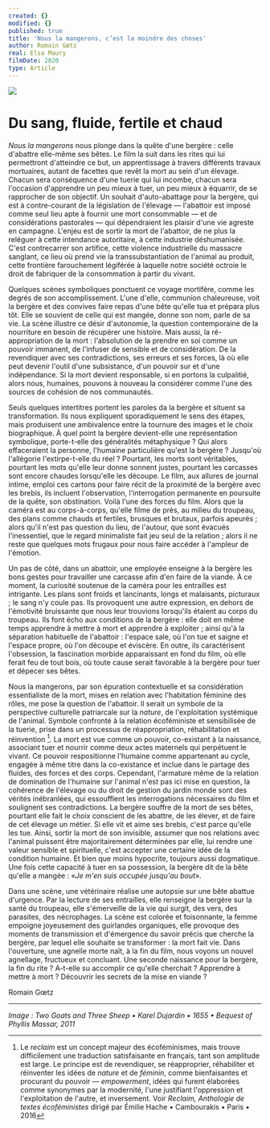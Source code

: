 ```yaml
---
created: {}
modified: {}
published: true
title: 'Nous la mangerons, c’est la moindre des choses'
author: Romain Gœtz
real: Elsa Maury
filmDate: 2020
type: Article
---
```

![](nous-la-mangerons4.jpg)

# Du sang, fluide, fertile et chaud

*Nous la mangerons* nous plonge dans la quête d'une bergère : celle d'abattre elle-même ses bêtes. Le film la suit dans les rites qui lui permettront d'atteindre ce but, un apprentissage à travers différents travaux mortuaires, autant de facettes que revêt la mort au sein d'un élevage. Chacun sera conséquence d'une tuerie qui lui incombe, chacun sera l'occasion d'apprendre un peu mieux à tuer, un peu mieux à équarrir, de se rapprocher de son objectif. Un souhait d'auto-abattage pour la bergère, qui est à contre-courant de la législation de l'élevage — l'abattoir est imposé comme seul lieu apte à fournir une mort consommable — et de considérations pastorales — qui dépendraient les plaisir d'une vie agreste en campagne. L'enjeu est de sortir la mort de l'abattoir, de ne plus la reléguer à cette intendance autoritaire, à cette industrie déshumanisée. C'est contrecarrer son artifice, cette violence industrielle du massacre sanglant, ce lieu où prend vie la transsubstantiation de l'animal au produit, cette frontière farouchement légiférée à laquelle notre société octroie le droit de fabriquer de la consommation à partir du vivant.

Quelques scènes symboliques ponctuent ce voyage mortifère, comme les degrés de son accomplissement. L'une d'elle, communion chaleureuse, voit la bergère et des convives faire repas d'une bête qu'elle tua et prépara plus tôt. Elle se souvient de celle qui est mangée, donne son nom, parle de sa vie. La scène illustre ce désir d'autonomie, la question contemporaine de la nourriture en besoin de récupérer une histoire. Mais aussi, la ré-appropriation de la mort : l'absolution de la prendre en soi comme un pouvoir immanent, de l'infuser de sensible et de considération. De la revendiquer avec ses contradictions, ses erreurs et ses forces, là où elle peut devenir l'outil d'une subsistance, d'un pouvoir sur et d'une indépendance. Si la mort devient responsable, si en portons la culpalitié, alors nous, humaines, pouvons à nouveau la considérer comme l'une des sources de cohésion de nos communautés.

Seuls quelques intertitres portent les paroles da la bergère et situent sa transformation. Ils nous expliquent sporadiquement le sens des étapes, mais produisent une ambivalence entre la tournure des images et le choix biographique. À quel point la bergère devient-elle une représentation symbolique, porte-t-elle des généralités métaphysique ? Qui alors effaceraient la personne, l'humaine particulière qu'est la bergère ? Jusqu'où l'allégorie l'extirpe-t-elle du réel ? Pourtant, les morts sont véritables, pourtant les mots qu'elle leur donne sonnent justes, pourtant les carcasses sont encore chaudes lorsqu'elle les découpe. Le film, aux allures de journal intime, emploi ces cartons pour faire récit de la proximité de la bergère avec les brebis, ils incluent l'observation, l'interrogation permanente en poursuite de la quête, son obstination. Voilà l'une des forces du film. Alors que la caméra est au corps-à-corps, qu'elle filme de près, au milieu du troupeau, des plans comme chauds et fertiles, brusques et brutaux, parfois apeurés ; alors qu'il n'est pas question du lieu, de l'autour, que sont évacués l'inessentiel, que le regard minimaliste fait jeu seul de la relation ; alors il ne reste que quelques mots frugaux pour nous faire accéder à l'ampleur de l'émotion.

Un pas de côté, dans un abattoir, une employée enseigne à la bergère les bons gestes pour travailler une carcasse afin d'en faire de la viande. À ce moment, la curiosité soutenue de la caméra pour les entrailles est intrigante. Les plans sont froids et lancinants, longs et malaisants, picturaux ; le sang n'y coule pas. Ils provoquent une autre expression, en dehors de l'émotivité bruissante que nous leur trouvions lorsqu'ils étaient au corps du troupeau. Ils font écho aux conditions de la bergère : elle doit en même temps apprendre à mettre à mort et apprendre à exploiter ; ainsi qu'à la séparation habituelle de l'abattoir : l'espace sale, où l'on tue et saigne et l'espace propre, où l'on découpe et éviscère. En outre, ils caractérisent l'obsession,
la fascination morbide apparaissant en fond du film, où elle ferait feu de tout bois, où toute cause serait favorable à la bergère pour tuer et dépecer ses bêtes.

Nous la mangerons, par son épuration contextuelle et sa considération essentialiste de la mort, mises en relation avec l'habitation féminine des rôles, me pose la question de l'abattoir. Il serait un symbole de la perspective culturelle patriarcale sur la *nature*, de l'exploitation systémique de l'animal. Symbole confronté à la relation écoféministe et sensibilisée de la tuerie, prise dans un processus de réappropriation, réhabilitation et réinvention [^1]. La mort est vue comme un pouvoir, co-existant à la naissance, associant tuer et nourrir comme deux actes maternels qui perpétuent le vivant. Ce pouvoir respositionne l'humaine comme appartenant au cycle, engagée à même titre dans la co-existance et inclue dans le partage des fluides, des forces et des corps. Cependant, l'armature même de la relation de domination de l'humaine sur l'animal n'est pas ici mise en question, la cohérence de l'élevage ou du droit de gestion du jardin monde sont des vérités inébranlées, qui essoufflent les interrogations nécessaires du film et soulignent ses contradictions. La bergère souffre de la mort de ses bêtes, pourtant elle fait le choix conscient de les abattre, de les élever, et de faire de cet élevage un métier. Si elle vit et aime ses brebis, c'est parce qu'elle les tue. Ainsi, sortir la mort de son invisible, assumer que nos relations avec l'animal puissent être majoritairement déterminées par elle, lui rendre une valeur sensible et spirituelle, c'est accepter une certaine idée de la condition humaine. Et bien que moins hypocrite, toujours aussi dogmatique. Une fois cette capacité à tuer en sa possession, la bergère dit de la bête qu'elle a mangée : «*Je m'en suis occupée jusqu'au bout*».

Dans une scène, une vétérinaire réalise une autopsie sur une bête abattue d'urgence. Par la lecture de ses entrailles, elle renseigne la bergère sur la santé du troupeau, elle s'émerveille de la vie qui surgit, des vers, des parasites, des nécrophages. La scène est colorée et foisonnante, la femme empoigne joyeusement des guirlandes organiques, elle provoque des moments de transmission et d'émergence du savoir précis que cherche la bergère, par lequel elle souhaite se transformer : la mort fait vie. Dans l'ouverture, une agnelle morte naît, à la fin du film, nous voyons un nouvel agnellage, fructueux et concluant. Une seconde naissance pour la bergère, la fin du rite ? A-t-elle su accomplir ce qu'elle cherchait ? Apprendre à mettre à mort ? Découvrir les secrets de la mise en viande ?

Romain Gœtz

[^1]: Le *reclaim* est un concept majeur des écoféminismes, mais trouve difficilement une traduction satisfaisante en français, tant son amplitude est large. Le principe est de revendiquer, se réapproprier, réhabiliter et réinventer les idées de *nature* et de *féminin*, comme bienfaisantes et procurant du pouvoir — *empowerment*, idées qui furent élaborées comme synonymes par la modernité, l'une justifiant l'oppression et l'exploitation de l'autre, et inversement. Voir *Reclaim, Anthologie de textes écoféministes*  dirigé par Émilie Hache • Cambourakis • Paris • 2016

----
<!--*Image : Leaf from a Beatus Manuscript: the Lamb at the Foot of the Cross, Flanked by Two Angels; The Calling of Saint John with the Enthroned Christ flanked by Angels and a Man Holding a Book • 1180 • Purchase, The Cloisters Collection, Rogers and Harris Brisbane Dick Funds, and Joseph Pulitzer Bequest, 1991*-->

<!-- *Image : Two Recumbent Sheep • Adriaen van de Velde • 1670 • Bequest of Phyllis Massar, 2011*-->

*Image : Two Goats and Three Sheep • Karel Dujardin • 1655 • Bequest of Phyllis Massar, 2011*
